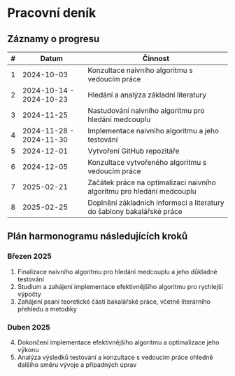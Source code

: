 # Pracovní deník

## Záznamy o progresu

| #  | Datum                   | Činnost                                                                |
|----|-------------------------|------------------------------------------------------------------------|
| 1  | 2024-10-03              | Konzultace naivního algoritmu s vedoucím práce                         |
| 2  | 2024-10-14 - 2024-10-23 | Hledání a analýza základní literatury                                  |
| 3  | 2024-11-25              | Nastudování naivního algoritmu pro hledání medcouplu                   |
| 4  | 2024-11-28 - 2024-11-30 | Implementace naivního algoritmu a jeho testování                       |
| 5  | 2024-12-01              | Vytvoření GitHub repozitáře                                            |
| 6  | 2024-12-05              | Konzultace vytvořeného algoritmu s vedoucím práce                      |
| 7  | 2025-02-21              | Začátek práce na optimalizaci naivního algoritmu pro hledání medcouplu |
| 8  | 2025-02-25              | Doplnění základních informací a literatury do šablony bakalářské práce |

## Plán harmonogramu následujících kroků

### Březen 2025
1. Finalizace naivního algoritmu pro hledání medcouplu a jeho důkladné testování
2. Studium a zahájení implementace efektivnějšího algoritmu pro rychlejší výpočty
3. Zahájení psaní teoretické části bakalářské práce, včetně literárního přehledu a metodiky

### Duben 2025
4. Dokončení implementace efektivnějšího algoritmu a optimalizace jeho výkonu
5. Analýza výsledků testování a konzultace s vedoucím práce ohledně dalšího směru vývoje a případných úprav
